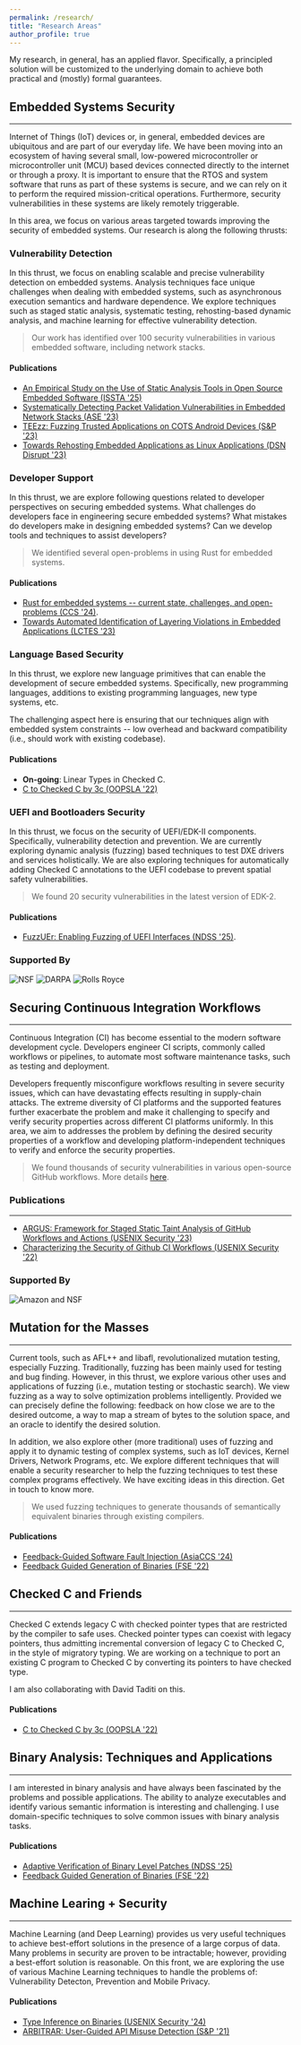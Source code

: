 ```yaml
---
permalink: /research/
title: "Research Areas"
author_profile: true
---
```


My research, in general, has an applied flavor.
Specifically, a principled solution will be customized to the underlying domain to
achieve both practical and (mostly) formal guarantees. 

## Embedded Systems Security
____
Internet of Things (IoT) devices or, in general, embedded devices are ubiquitous and are part of our everyday life. 
We have been moving into an ecosystem of having several small, low-powered microcontroller or microcontroller unit (MCU) based devices connected directly to the internet or through a proxy.
It is important to ensure that the RTOS and system software that runs as part of these systems
is secure, and we can rely on it to perform the required mission-critical operations.
Furthermore, security vulnerabilities in these systems are likely remotely triggerable.

In this area, we focus on various areas targeted towards improving the security of embedded systems.
Our research is along the following thrusts:

### Vulnerability Detection
In this thrust, we focus on enabling scalable and precise vulnerability detection on embedded systems.
Analysis techniques face unique challenges when dealing with embedded systems, such as asynchronous execution semantics and hardware dependence.
We explore techniques such as staged static analysis, systematic testing, rehosting-based dynamic analysis, and machine learning for effective vulnerability detection.

> Our work has identified over 100 security vulnerabilities in various embedded software, including network stacks.

#### Publications
* [An Empirical Study on the Use of Static Analysis Tools in Open Source Embedded Software (ISSTA '25)](../files/emsast.pdf)
* [Systematically Detecting Packet Validation Vulnerabilities in Embedded Network Stacks (ASE '23)](../files/emnest.pdf)
* [TEEzz: Fuzzing Trusted Applications on COTS Android Devices (S&P '23)](../files/teezz.pdf)
* [Towards Rehosting Embedded Applications as Linux Applications (DSN Disrupt '23)](../files/dsndisrupt.pdf)

### Developer Support
In this thrust, we are explore following questions related to developer perspectives on securing embedded systems.
What challenges do developers face in engineering secure embedded systems?
What mistakes do developers make in designing embedded systems?
Can we develop tools and techniques to assist developers?

> We identified several open-problems in using Rust for embedded systems.

#### Publications
* [Rust for embedded systems -- current state, challenges, and open-problems (CCS '24)](../files/rustembedccs.pdf).
* [Towards Automated Identification of Layering Violations in Embedded Applications (LCTES '23)](../files/ncmas.pdf)

### Language Based Security
In this thrust, we explore new language primitives that can enable the development of secure embedded systems.
Specifically, new programming languages, additions to existing programming languages, new type systems, etc.

The challenging aspect here is ensuring that our techniques align with embedded system constraints -- low overhead and backward compatibility (i.e., should work with existing codebase).

#### Publications
* **On-going**: Linear Types in Checked C.
* [C to Checked C by 3c (OOPSLA '22)](../files/3c.pdf)

### UEFI and Bootloaders Security
In this thrust, we focus on the security of UEFI/EDK-II components.
Specifically, vulnerability detection and prevention.
We are currently exploring dynamic analysis (fuzzing) based techniques to test DXE drivers and services holistically.
We are also exploring techniques for automatically adding Checked C annotations to the UEFI codebase to prevent spatial safety vulnerabilities.

> We found 20 security vulnerabilities in the latest version of EDK-2.

#### Publications
* [FuzzUEr: Enabling Fuzzing of UEFI Interfaces (NDSS '25)](../files/fuzzuerr.pdf).

### Supported By

![NSF](../images/nsf.jpeg) ![DARPA](../images/darpa.jpeg) ![Rolls Royce](../images/rr.png)

## Securing Continuous Integration Workflows
----
Continuous Integration (CI) has become essential to the modern software development cycle. Developers engineer CI scripts, commonly called workflows or pipelines, to automate most software maintenance tasks, such as testing and deployment.

Developers frequently misconfigure workflows resulting in severe security issues, which can have devastating effects resulting in supply-chain attacks.
The extreme diversity of CI platforms and the supported features further exacerbate the problem and make it challenging to specify and verify security properties across different CI platforms uniformly.
In this area, we aim to addresses the problem by defining the desired security properties of a workflow and developing platform-independent techniques to verify and enforce the security properties.

> We found thousands of security vulnerabilities in various open-source GitHub workflows. More details [here](https://secureci.org/).

### Publications
----
* [ARGUS: Framework for Staged Static Taint Analysis of GitHub Workflows and Actions (USENIX Security '23)](../files/argus.pdf)
* [Characterizing the Security of Github CI Workflows (USENIX Security '22)](https://machiry.github.io/files/gwchecker.pdf) 

### Supported By

![Amazon and NSF](../images/amazonnsf.png)

## Mutation for the Masses
----
Current tools, such as AFL++ and libafl, revolutionalized mutation testing, especially Fuzzing.
Traditionally, fuzzing has been mainly used for testing and bug finding.
However, in this thrust, we explore various other uses and applications of fuzzing (i.e., mutation testing or stochastic search).
We view fuzzing as a way to solve optimization problems intelligently. Provided we can precisely define the following: feedback on how close we are to the desired outcome, a way to map a stream of bytes to the solution space, and an oracle to identify the desired solution.

In addition, we also explore other (more traditional) uses of fuzzing and apply it to dynamic testing of complex systems, such as IoT devices, Kernel Drivers, Network Programs, etc.
We explore different techniques that will enable a security researcher to help the fuzzing techniques to test these complex programs effectively. We have exciting ideas in this direction. Get in touch to know more.

> We used fuzzing techniques to generate thousands of semantically equivalent binaries through existing compilers.

#### Publications
* [Feedback-Guided Software Fault Injection (AsiaCCS '24)](../files/fuzzerr.pdf)
* [Feedback Guided Generation of Binaries (FSE '22)](../files/cornucopia.pdf)

## Checked C and Friends
----
Checked C extends legacy C with checked pointer types that are restricted by the compiler to safe uses. Checked pointer types can coexist with legacy pointers, thus admitting incremental conversion of legacy C to Checked C, in the style of migratory typing. We are working on a technique to port an existing C program to Checked C by converting its pointers to have checked type.

I am also collaborating with David Taditi on this.

#### Publications
* [C to Checked C by 3c (OOPSLA '22)](../files/3c.pdf)

## Binary Analysis: Techniques and Applications
----
I am interested in binary analysis and have always been fascinated by the problems and possible applications.
The ability to analyze executables and identify various semantic information is interesting and challenging.
I use domain-specific techniques to solve common issues with binary analysis tasks.

#### Publications
* [Adaptive Verification of Binary Level Patches (NDSS '25)](../files/veribin.pdf)
* [Feedback Guided Generation of Binaries (FSE '22)](../files/cornucopia.pdf)

## Machine Learing + Security
----
Machine Learning (and Deep Learning) provides us very useful techniques to achieve best-effort solutions in the presence of a large corpus of data. Many problems in security are proven to be intractable; however, providing a best-effort solution is reasonable. On this front, we are exploring the use of various Machine Learning techniques to handle the problems of: Vulnerability Detecton, Prevention and Mobile Privacy.
 
#### Publications
* [Type Inference on Binaries (USENIX Security '24)](../files/tygrusenix2024.pdf)
* [ARBITRAR: User-Guided API Misuse Detection (S&P '21)](../files/arbitrar.pdf)

